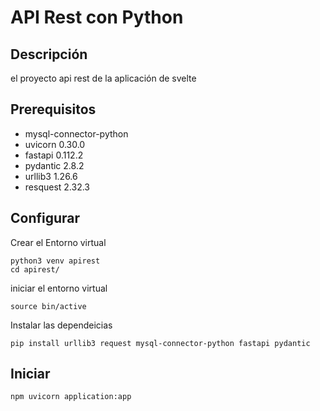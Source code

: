 # API Rest con Python

## Descripción
el proyecto api rest de la aplicación de svelte
## Prerequisitos
- mysql-connector-python
- uvicorn   0.30.0
- fastapi  0.112.2
- pydantic  2.8.2
- urllib3 1.26.6
- resquest 2.32.3

## Configurar
Crear el Entorno virtual  
```console
python3 venv apirest
cd apirest/
```
iniciar el entorno virtual 
```console
source bin/active
```
Instalar las dependeicias 
```console
pip install urllib3 request mysql-connector-python fastapi pydantic
```

## Iniciar
```console
npm uvicorn application:app 
```
